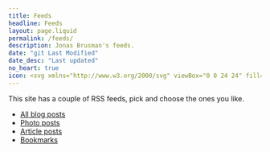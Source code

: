 ```yaml
---
title: Feeds
headline: Feeds
layout: page.liquid
permalink: /feeds/
description: Jonas Brusman's feeds.
date: "git Last Modified"
date_desc: "Last updated"
no_heart: true
icon: <svg xmlns="http://www.w3.org/2000/svg" viewBox="0 0 24 24" fill="currentColor" class="header-icon"> <path fill-rule="evenodd" d="M3.75 4.5a.75.75 0 0 1 .75-.75h.75c8.284 0 15 6.716 15 15v.75a.75.75 0 0 1-.75.75h-.75a.75.75 0 0 1-.75-.75v-.75C18 11.708 12.292 6 5.25 6H4.5a.75.75 0 0 1-.75-.75V4.5Zm0 6.75a.75.75 0 0 1 .75-.75h.75a8.25 8.25 0 0 1 8.25 8.25v.75a.75.75 0 0 1-.75.75H12a.75.75 0 0 1-.75-.75v-.75a6 6 0 0 0-6-6H4.5a.75.75 0 0 1-.75-.75v-.75Zm0 7.5a1.5 1.5 0 1 1 3 0 1.5 1.5 0 0 1-3 0Z" clip-rule="evenodd" /> </svg>
---
```


This site has a couple of RSS feeds, pick and choose the ones you like.

* [All blog posts](/rss.xml)
* [Photo posts](/photos/rss.xml)
* [Article posts](/articles/rss.xml)
* [Bookmarks](/bookmarks/rss.xml)
